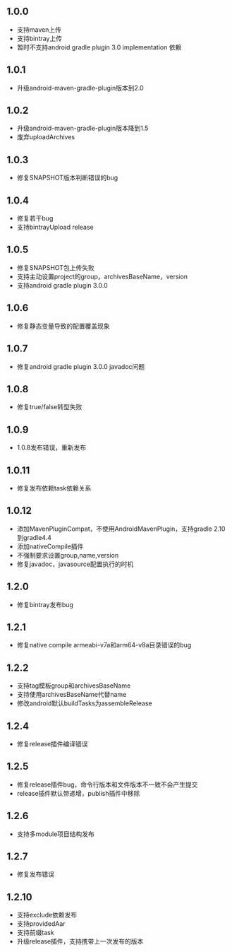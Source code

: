 1.0.0
---------------
 
  - 支持maven上传
  - 支持bintray上传
  - 暂时不支持android gradle plugin 3.0 implementation 依赖
  
1.0.1
---------------
 
  - 升级android-maven-gradle-plugin版本到2.0

1.0.2
---------------
 
  - 升级android-maven-gradle-plugin版本降到1.5
  - 废弃uploadArchives
  
1.0.3
---------------
 
  - 修复SNAPSHOT版本判断错误的bug
  
1.0.4
---------------
 
  - 修复若干bug
  - 支持bintrayUpload release
 
1.0.5
---------------
 
  - 修复SNAPSHOT包上传失败
  - 支持主动设置project的group，archivesBaseName，version
  - 支持android gradle plugin 3.0.0
  
1.0.6
---------------
 
  - 修复静态变量导致的配置覆盖现象
  
1.0.7
---------------
 
  - 修复android gradle plugin 3.0.0 javadoc问题
  
1.0.8
---------------
 
  - 修复true/false转型失败
  
1.0.9
---------------
 
  - 1.0.8发布错误，重新发布
  
1.0.11
---------------
 
  - 修复发布依赖task依赖关系
  
1.0.12
---------------
 
  - 添加MavenPluginCompat，不使用AndroidMavenPlugin，支持gradle 2.10到gradle4.4
  - 添加nativeCompile插件
  - 不强制要求设置group,name,version
  - 修复javadoc，javasource配置执行的时机
  
1.2.0
---------------
 
  - 修复bintray发布bug

  
1.2.1
---------------
 
  - 修复native compile armeabi-v7a和arm64-v8a目录错误的bug
  
  
1.2.2
---------------
 
  - 支持tag模板group和archivesBaseName
  - 支持使用archivesBaseName代替name
  - 修改android默认buildTasks为assembleRelease
  
  
1.2.4
---------------
  - 修复release插件编译错误
  
  
1.2.5
---------------
  - 修复release插件bug，命令行版本和文件版本不一致不会产生提交
  - release插件默认带递增，publish插件中移除
  
1.2.6
---------------
  - 支持多module项目结构发布

  
1.2.7
---------------
  - 修复发布错误
  
1.2.10
---------------
  - 支持exclude依赖发布
  - 支持providedAar
  - 支持前缀task
  - 升级release插件，支持携带上一次发布的版本